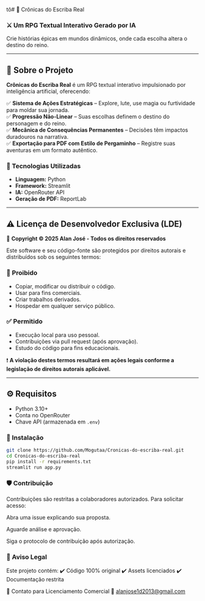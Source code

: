 tô# 📜 Crônicas do Escriba Real  
### ⚔️ Um RPG Textual Interativo Gerado por IA  
Crie histórias épicas em mundos dinâmicos, onde cada escolha altera o destino do reino.  

---

## 🏰 Sobre o Projeto  
**Crônicas do Escriba Real** é um RPG textual interativo impulsionado por inteligência artificial, oferecendo:  

✅ **Sistema de Ações Estratégicas** – Explore, lute, use magia ou furtividade para moldar sua jornada.  
✅ **Progressão Não-Linear** – Suas escolhas definem o destino do personagem e do reino.  
✅ **Mecânica de Consequências Permanentes** – Decisões têm impactos duradouros na narrativa.  
✅ **Exportação para PDF com Estilo de Pergaminho** – Registre suas aventuras em um formato autêntico.  

### 🔧 Tecnologias Utilizadas  
- **Linguagem:** Python  
- **Framework:** Streamlit  
- **IA:** OpenRouter API  
- **Geração de PDF:** ReportLab  

---

## ⚠️ Licença de Desenvolvedor Exclusiva (LDE)  
📜 **Copyright © 2025 Alan José - Todos os direitos reservados**  

Este software e seu código-fonte são protegidos por direitos autorais e distribuídos sob os seguintes termos:  

### 🚫 Proibido  
- Copiar, modificar ou distribuir o código.  
- Usar para fins comerciais.  
- Criar trabalhos derivados.  
- Hospedar em qualquer serviço público.  

### ✅ Permitido  
- Execução local para uso pessoal.  
- Contribuições via pull request (após aprovação).  
- Estudo do código para fins educacionais.  

❗ **A violação destes termos resultará em ações legais conforme a legislação de direitos autorais aplicável.**  

---

## ⚙️ Requisitos  
- Python 3.10+  
- Conta no OpenRouter  
- Chave API (armazenada em `.env`)  

### 🚀 Instalação  
```bash
git clone https://github.com/Mogutaa/Cronicas-do-escriba-real.git
cd Cronicas-do-escriba-real
pip install -r requirements.txt
streamlit run app.py
```

### 🛡️ Contribuição

Contribuições são restritas a colaboradores autorizados. Para solicitar acesso:

Abra uma issue explicando sua proposta.

Aguarde análise e aprovação.

Siga o protocolo de contribuição após autorização.

### 📜 Aviso Legal

Este projeto contém:
✔️ Código 100% original
✔️ Assets licenciados
✔️ Documentação restrita

📩 Contato para Licenciamento Comercial
📧 alanjose1d2013@gmail.com
